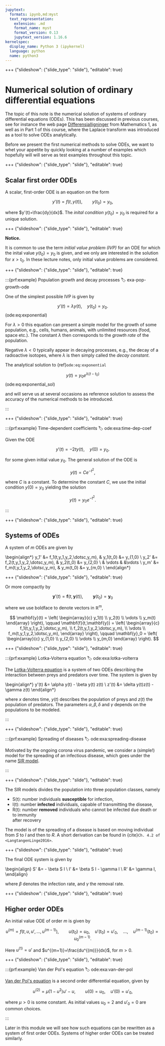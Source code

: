 ```yaml
---
jupytext:
  formats: ipynb,md:myst
  text_representation:
    extension: .md
    format_name: myst
    format_version: 0.13
    jupytext_version: 1.16.6
kernelspec:
  display_name: Python 3 (ipykernel)
  language: python
  name: python3
---
```


+++ {"slideshow": {"slide_type": "slide"}, "editable": true}

# Numerical solution of ordinary differential equations

The topic of this note is the numerical solution of systems of
ordinary differential equations (ODEs).  This has been discussed in
previous courses, see for instance the web page
[Differensialligninger](https://wiki.math.ntnu.no/tma4100/tema/differentialequations)
from Mathematics 1, as well as in Part 1 of this course, where the
Laplace transform was introduced as a tool to solve ODEs analytically.

Before we present the first numerical methods to solve ODEs, we want to whet your appetite by quickly
looking at a number of examples which hopefully will will serve as test examples
throughout this topic.

+++ {"slideshow": {"slide_type": "slide"}, "editable": true}

## Scalar first order ODEs
A scalar, first-order ODE is an equation on the form

$$
y'(t) = f(t,y(t)), \qquad y(t_0)=y_0,
$$

where $y'(t)=\frac{dy}{dx}$.
The *inital condition* $y(t_0)=y_0$ is required for a unique
solution.

+++ {"slideshow": {"slide_type": "slide"}, "editable": true}

**Notice.**

It is common to use the term *initial value problem (IVP)* for an ODE
for which the inital value $y(t_0)=y_0$ is given, and we only are
interested in the solution for $x>t_0$. In these lecture notes, only
initial value problems are considered.

+++ {"slideshow": {"slide_type": "slide"}, "editable": true}

:::{prf:example} Population growth and decay processes
:label: exa-pop-growth-ode

One of the simplest possible IVP is given by

$$
y'(t) = \lambda y(t), \quad y(t_0)=y_0.
$$(ode:eq:exponential)

For $\lambda > 0$ this equation can present a simple model for the growth of
some population, e.g., cells, humans, animals, with unlimited resources
(food, space etc.). The constant $\lambda$ then corresponds to the
*growth rate* of the population.

Negative $\lambda < 0$
typically appear in decaying processes, e.g., the decay of a radioactive
isotopes, where $\lambda$ is then simply called the *decay constant*.

The analytical solution to {ref}`ode:eq:exponential` 

$$
y(t) = y_0 e^{\lambda(t-t_0)}
$$(ode:eq:exponential_sol)

and will serve us at several occasions as reference solution to assess
the accuracy of the numerical methods to be introduced.

:::

+++ {"slideshow": {"slide_type": "slide"}, "editable": true}

:::{prf:example}  Time-dependent coefficients
:label: ode:exa:time-dep-coef

Given the ODE

$$
y'(t) = -2ty(t), \quad y(0) = y_0.
$$

for some given initial value $y_0$.
The general solution of the ODE is

$$
y(t) = C e^{-t^2},
$$

where $C$ is a constant. To determine the constant $C$,
we use the initial condition $y(0) = y_0$
yielding the solution

$$
y(t) = y_0 e^{-t^2}.
$$

:::

+++ {"slideshow": {"slide_type": "slide"}, "editable": true}

## Systems of ODEs
A system of $m$ ODEs are given by

\begin{align*}
y_1' &= f_1(t,y_1,y_2,\dotsc,y_m), & y_1(t_0) &= y_{1,0} \\ 
y_2' &= f_2(t,y_1,y_2,\dotsc,y_m), & y_2(t_0) &= y_{2,0} \\ 
     & \vdots                      &          &\vdots    \\ 
y_m' &= f_m(t,y_1,y_2,\dotsc,y_m), & y_m(t_0) &= y_{m,0} \\ 
\end{align*}

+++ {"slideshow": {"slide_type": "slide"}, "editable": true}

Or more compactly by

$$
\mathbf{y}'(t) = \mathbf{f}(t, \mathbf{y}(t)),  \qquad \mathbf{y}(t_0) = \mathbf{y}_0
$$

where we use boldface to denote vectors in $\mathbb{R}^m$,

$$
\mathbf{y}(t) =
\left(
\begin{array}{c}
y_1(t) 
\\ y_2(t) 
\\ \vdots 
\\ y_m(t)
\end{array}
\right),
\qquad
\mathbf{f}(t,\mathbf{y}) =
\left(
\begin{array}{c}
f_1(t,y_1,y_2,\dotsc,y_m), 
\\ f_2(t,y_1,y_2,\dotsc,y_m), 
\\ \vdots 
\\ f_m(t,y_1,y_2,\dotsc,y_m),
\end{array}
\right),
\qquad
\mathbf{y}_0 =
\left(
\begin{array}{c}
y_{1,0} 
\\ y_{2,0} 
\\ \vdots 
\\ y_{m,0}
\end{array}
\right).
$$

+++ {"slideshow": {"slide_type": "slide"}, "editable": true}

:::{prf:example} Lotka-Volterra equation
:label: ode:exa:lotka-volterra

The [Lotka-Volterra equation](https://en.wikipedia.org/wiki/Lotka-Volterra_equations) is
a system of two ODEs describing the interaction between preys and
predators over time. The system is given by

\begin{align*}
y'(t) &= \alpha y(t) - \beta y(t) z(t) \\ 
z'(t) &= \delta y(t)z(t) - \gamma z(t)
\end{align*}

where $x$ denotes time, $y(t)$ describes the population of preys and
$z(t)$ the population of predators.  The parameters $\alpha, \beta,
\delta$ and $\gamma$ depends on the populations to be modeled.

:::

+++ {"slideshow": {"slide_type": "slide"}, "editable": true}

:::{prf:example} Spreading of diseases
:label: ode:exa:spreading-disease

Motivated by the ongoing corona virus pandemic, we consider
a (simple!) model for the spreading of an infectious disease,
which goes under the name [SIR model](https://en.wikipedia.org/wiki/Compartmental_models_in_epidemiology#The_SIR_model).

:::

+++ {"slideshow": {"slide_type": "slide"}, "editable": true}

The SIR models divides the population into three
population classes, namely
* S(t): number individuals  **susceptible** for infection,
* I(t): number **infected** individuals, capable of transmitting the disease,
* R(t): number  **removed** individuals who cannot be infected due death or to immunity  
  after recovery

The model is of the spreading of a disease is based
on moving individual from $S$ to $I$ and then to $R$.
A short derivation can be found in  {cite}`Ch. 4.2 of <LangtangenLinge2016>`.

+++ {"slideshow": {"slide_type": "slide"}, "editable": true}

The final ODE system is given by

\begin{align}
S' &= - \beta S I
\\
I' &= \beta S I - \gamma I
\\
R' &= \gamma I,
\end{align}

where $\beta$ denotes the infection rate, and $\gamma$ the removal rate.

+++ {"slideshow": {"slide_type": "slide"}, "editable": true}

## Higher order ODEs
An initial value  ODE of order $m$ is given by

$$
u^{(m)} = f(t,u,u',\dotsc,u^{(m-1)}), \qquad u(t_0)=u_0, \quad
u'(t_0)=u'_0,\quad  \dotsc, \quad u^{(m-1)}(t_0) = u^{(m-1)}_0.
$$

Here $u^{(1)} =u'$ and $u^{(m+1)}=\frac{du^{(m)}}{dx}$, for $m>0$.

+++ {"slideshow": {"slide_type": "slide"}, "editable": true}

:::{prf:example} Van der Pol's equation
:label: ode:exa:van-der-pol

[Van der Pol's equation](https://en.wikipedia.org/wiki/Van_der_Pol_oscillator)
is a second order differential equation, given by

$$
u^{(2)} = \mu (1-u^2)u' - u, \qquad u(0)=u_0, \quad u'(0)=u'_0,
$$

where $\mu>0$ is some constant.  As initial values $u_0=2$ and
$u'_0=0$ are common choices.

:::

Later in this module we will see how such equations can be rewritten as a
system of first order ODEs.  Systems of higher order ODEs can be treated similarly.
